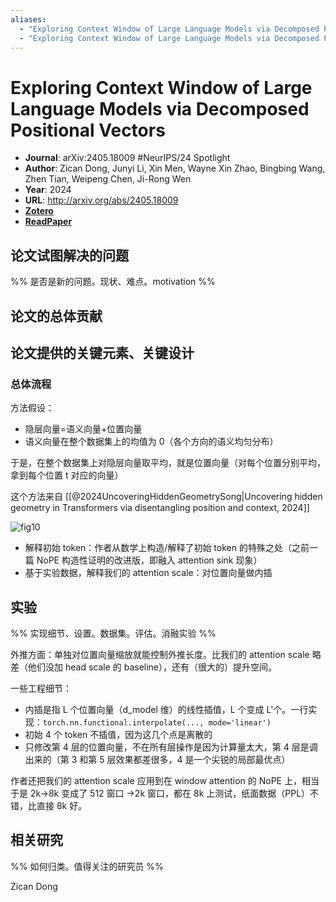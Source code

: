 ```yaml
---
aliases:
  - "Exploring Context Window of Large Language Models via Decomposed Positional Vectors"
  - "Exploring Context Window of Large Language Models via Decomposed Positional Vectors, 2024"
---
```


# Exploring Context Window of Large Language Models via Decomposed Positional Vectors

- **Journal**: arXiv:2405.18009 #NeurIPS/24 Spotlight
- **Author**: Zican Dong, Junyi Li, Xin Men, Wayne Xin Zhao, Bingbing Wang, Zhen Tian, Weipeng Chen, Ji-Rong Wen
- **Year**: 2024
- **URL**: http://arxiv.org/abs/2405.18009
- [**Zotero**](zotero://select/items/@2024ExploringContextWindowDong)
- [**ReadPaper**](https://readpaper.com/pdf-annotate/note?pdfId=2336242234137600768&noteId=2532256692708945152)

## 论文试图解决的问题

%% 是否是新的问题。现状、难点。motivation %%

## 论文的总体贡献

## 论文提供的关键元素、关键设计

### 总体流程

方法假设：

- 隐层向量=语义向量+位置向量
- 语义向量在整个数据集上的均值为 0（各个方向的语义均匀分布）

于是，在整个数据集上对隐层向量取平均，就是位置向量（对每个位置分别平均，拿到每个位置 t 对应的向量）

这个方法来自 [[@2024UncoveringHiddenGeometrySong|Uncovering hidden geometry in Transformers via disentangling position and context, 2024]]

![fig10](https://arxiv.org/html/2405.18009v1/x8.png)

- 解释初始 token：作者从数学上构造/解释了初始 token 的特殊之处（之前一篇 NoPE 构造性证明的改进版，即融入 attention sink 现象）
- 基于实验数据，解释我们的 attention scale：对位置向量做内插

## 实验

%% 实现细节、设置。数据集。评估。消融实验 %%

外推方面：单独对位置向量缩放就能控制外推长度。比我们的 attention scale 略差（他们没加 head scale 的 baseline），还有（很大的）提升空间。

一些工程细节：

- 内插是指 L 个位置向量（d_model 维）的线性插值，L 个变成 L'个。一行实现：`torch.nn.functional.interpolate(..., mode='linear')`
- 初始 4 个 token 不插值，因为这几个点是离散的
- 只修改第 4 层的位置向量，不在所有层操作是因为计算量太大，第 4 层是调出来的（第 3 和第 5 层效果都差很多，4 是一个尖锐的局部最优点）

作者还把我们的 attention scale 应用到在 window attention 的 NoPE 上，相当于是 2k→8k 变成了 512 窗口 →2k 窗口，都在 8k 上测试，纸面数据（PPL）不错，比直接 8k 好。

## 相关研究

%% 如何归类。值得关注的研究员 %%

Zican Dong

